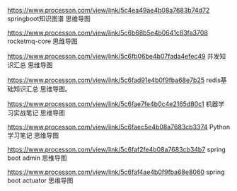 https://www.processon.com/view/link/5c4ea49ae4b08a7683b74d72
springboot知识图谱 思维导图

https://www.processon.com/view/link/5c6b68b5e4b0641c83fa3708
rocketmq-core 思维导图

https://www.processon.com/view/link/5c6fb06be4b07fada4efec49
并发知识汇总 思维导图

https://www.processon.com/view/link/5c6fad91e4b0f9fba68e7b25
redis基础知识汇总 思维导图。

https://www.processon.com/view/link/5c6fae7fe4b0c4e2165d80c1
机器学习实战笔记 思维导图

https://www.processon.com/view/link/5c6faec5e4b08a7683cb3374
Python学习笔记 思维导图

https://www.processon.com/view/link/5c6faf2fe4b08a7683cb34b7
spring boot admin 思维导图

https://www.processon.com/view/link/5c6faf4ae4b0f9fba68e8060
spring boot actuator 思维导图

